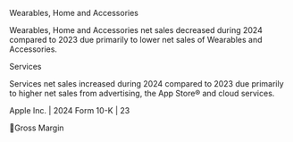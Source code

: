 Wearables, Home and Accessories

Wearables,  Home  and  Accessories  net  sales  decreased  during  2024  compared  to  2023  due  primarily  to  lower  net  sales  of
Wearables and Accessories.

Services

Services net sales increased during 2024 compared to 2023 due primarily to higher net sales from advertising, the App Store®
and cloud services.

Apple Inc. | 2024 Form 10-K | 23

Gross Margin